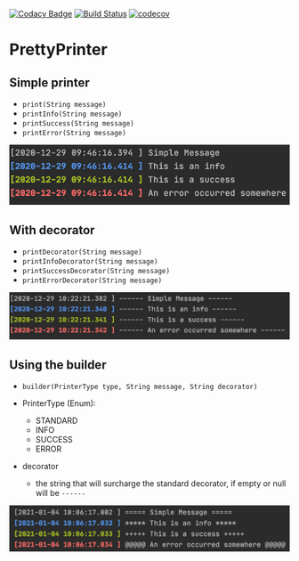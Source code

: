 [![Codacy Badge](https://api.codacy.com/project/badge/Grade/5f36b815c5c74cf4969d70730778da51)](https://app.codacy.com/gh/ErwanLT/PrettyPrinter?utm_source=github.com&utm_medium=referral&utm_content=ErwanLT/PrettyPrinter&utm_campaign=Badge_Grade)
[![Build Status](https://travis-ci.org/ErwanLT/PrettyPrinter.svg?branch=main)](https://travis-ci.org/ErwanLT/PrettyPrinter)
[![codecov](https://codecov.io/gh/ErwanLT/PrettyPrinter/branch/main/graph/badge.svg?token=TL01JSTFYO)](https://codecov.io/gh/ErwanLT/PrettyPrinter)

# PrettyPrinter
## Simple printer
* `print(String message)`
* `printInfo(String message)`
* `printSuccess(String message)`
* `printError(String message)`

[![](img/prettyPrint.png)]()

## With decorator
* `printDecorator(String message)`
* `printInfoDecorator(String message)`
* `printSuccessDecorator(String message)`
* `printErrorDecorator(String message)`

[![](img/prettyPrinter_decorator.png)]()

## Using the builder
* `builder(PrinterType type, String message, String decorator)`

* PrinterType (Enum):
  * STANDARD
  * INFO
  * SUCCESS
  * ERROR
* decorator
  * the string that will surcharge the standard decorator, if empty or null will be `------`
  
[![](img/prettyPrinter_builder.png)]()